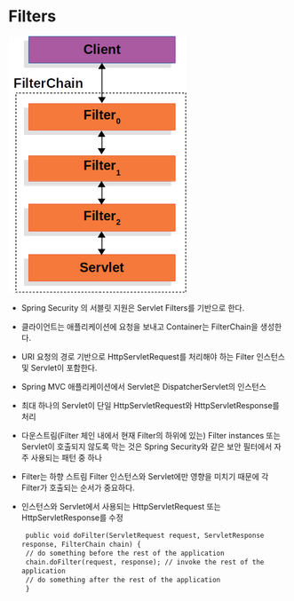 # Filters

![filterchain.png](https://github.com/jyshine/TIL/blob/main/framework/spring/spring-security/spring-security/src/main/resources/img/filterchain.png)

- Spring Security 의 서블릿 지원은 Servlet Filters를 기반으로 한다.

- 클라이언트는 애플리케이션에 요청을 보내고 Container는 FilterChain을 생성한다. 
- URI 요청의 경로 기반으로 HttpServletRequest를 처리해야 하는 Filter 인스턴스 및 Servlet이 포함한다.
- Spring MVC 애플리케이션에서 Servlet은 DispatcherServlet의 인스턴스
- 최대 하나의 Servlet이 단일 HttpServletRequest와 HttpServletResponse를 처리
- 다운스트림(Filter 체인 내에서 현재 Filter의 하위에 있는) Filter instances 또는 Servlet이 호출되지 않도록 막는 것은 Spring Security와 같은 보안 필터에서 자주 사용되는 패턴 중 하나
- Filter는 하향 스트림 Filter 인스턴스와 Servlet에만 영향을 미치기 때문에 각 Filter가 호출되는 순서가 중요하다.
- 인스턴스와 Servlet에서 사용되는 HttpServletRequest 또는 HttpServletResponse를 수정
   ```
    public void doFilter(ServletRequest request, ServletResponse response, FilterChain chain) {
    // do something before the rest of the application
    chain.doFilter(request, response); // invoke the rest of the application
    // do something after the rest of the application
    }
   ```
    
